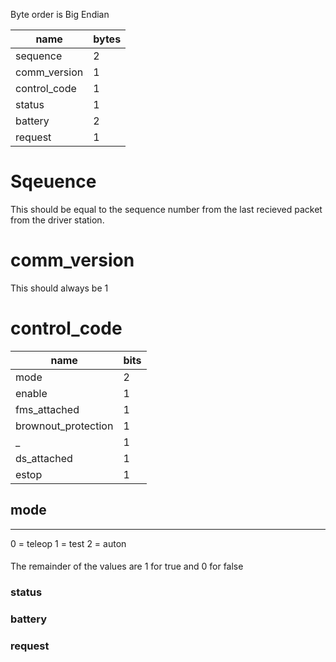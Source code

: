 
Byte order is Big Endian



| name | bytes 
 -- | -- 
sequence | 2 
comm_version | 1 
control_code | 1
status | 1
battery | 2
request | 1

# Sqeuence

This should be equal to the sequence number from the last recieved packet from the driver station. 

# comm_version

This should always be 1

# control_code

| name | bits
-- | --
mode | 2
enable | 1
fms_attached | 1
brownout_protection | 1
_ | 1
ds_attached | 1
estop | 1

## mode
---
0 = teleop
1 = test
2 = auton
#### 

The remainder of the values are 1 for true and 0 for false

### status

### battery

### request